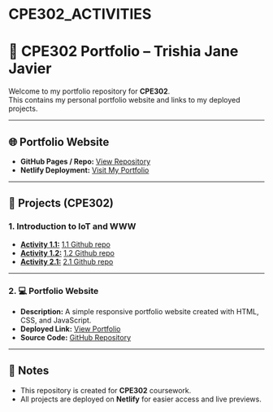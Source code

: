 # CPE302_ACTIVITIES

# 📌 CPE302 Portfolio – Trishia Jane Javier

Welcome to my portfolio repository for **CPE302**.  
This contains my personal portfolio website and links to my deployed projects.

---

## 🌐 Portfolio Website
- **GitHub Pages / Repo:** [View Repository](https://github.com/tijeyy/)  
- **Netlify Deployment:** [Visit My Portfolio](https://tijeyyy.netlify.app/)

---

## 📂 Projects (CPE302)

### 1. Introduction to IoT and WWW
- [**Activity 1.1:**](https://cpe302act1-1.netlify.app/) [1.1 Github repo](https://github.com/tijeyy/cpe302_act1.1)
- [**Activity 1.2:**](https://cpe302act1-2.netlify.app/) [1.2 Github repo ](https://github.com/tijeyy/cpe302_act1.2)
- [**Activity 2.1:**](https://cpe302act2-1.netlify.app/) [2.1 Github repo](https://github.com/tijeyy/cpe302_act2.1)

---

### 2. 💻 Portfolio Website
- **Description:** A simple responsive portfolio website created with HTML, CSS, and JavaScript.  
- **Deployed Link:** [View Portfolio]([https://your-netlify-link.netlify.app](https://tijeyyy.netlify.app/))  
- **Source Code:** [GitHub Repository](https://github.com/tijeyy/CPE302_ACTIVITIES)

---

## 📝 Notes
- This repository is created for **CPE302** coursework.  
- All projects are deployed on **Netlify** for easier access and live previews.  
